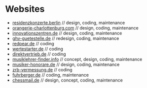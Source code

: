 # Websites 

- [residenzkonzerte.berlin](https://residenzkonzerte.berlin) // design, coding, maintenance
- [orangerie-charlottenburg.com](https://orangerie-charlottenburg.com) // design, coding, maintenance
- [innovationszentren.de](https://innovationszentren.de) // design, coding, maintenance
- [ghv-guetestelle.de](https://www.ghv-guetestelle.de) // redesign, coding, maintenance
- [redpear.de](https://redpear.de) // coding
- [wertestarter.de](https://wertestarter.de) // coding
- [direktvertrieb.de](https://directvertrieb.de) // coding
- [musiklehrer-finder.info](https://musiklehrer-finder.info) // concept, design, coding, maintenance
- [musiker-honorare.de](https://musiker-honorare.de) // design, coding, maintenance
- [zrb-vermessung.de](https://zrb-vermessung.de) // coding
- [fuhrberger.de](https://fuhrberger.de) // coding, maintenance
- [chessmail.de](https://www.chessmail.de) // design, concept, coding, maintenance
